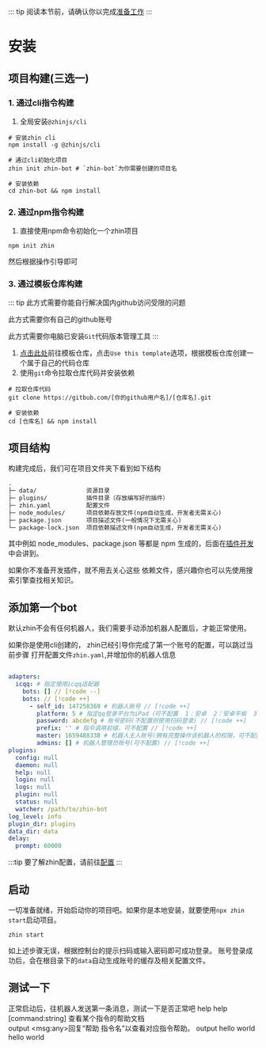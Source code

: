 ::: tip
阅读本节前，请确认你以完成[准备工作](/guide/prepare)
:::

# 安装
## 项目构建(三选一)
### 1. 通过cli指令构建
1. 全局安装`@zhinjs/cli`
```shell
# 安装zhin cli
npm install -g @zhinjs/cli

# 通过cli初始化项目
zhin init zhin-bot # `zhin-bot`为你需要创建的项目名

# 安装依赖
cd zhin-bot && npm install

```
### 2. 通过npm指令构建
1. 直接使用npm命令初始化一个zhin项目
```shell
npm init zhin
```
然后根据操作引导即可
### 3. 通过模板仓库构建

::: tip
此方式需要你能自行解决国内github访问受限的问题

此方式需要你有自己的github账号

此方式需要你电脑已安装`Git`代码版本管理工具
:::
1. [点击此处](https://github.com/zhinjs/boilerplate)前往模板仓库，点击`Use this template`选项，根据模板仓库创建一个属于自己的代码仓库
2. 使用`git`命令拉取仓库代码并安装依赖
```shell
# 拉取仓库代码
git clone https://gitbub.com/[你的github用户名]/[仓库名].git

# 安装依赖
cd [仓库名] && npm install

```
## 项目结构
构建完成后，我们可在项目文件夹下看到如下结构
```tex
.
├─ data/              资源目录
├─ plugins/           插件目录（存放编写好的插件）
├─ zhin.yaml          配置文件
├─ node_modules/      项目依赖存放文件(npm自动生成，开发者无需关心)
├─ package.json       项目描述文件(一般情况下无需关心)
└─ package-lock.json  项目依赖描述文件(npm自动生成，开发者无需关心)
```
其中例如 node_modules、package.json 等都是 npm 生成的，后面在[插件开发](/plugin/start)中会讲到。

如果你不准备开发插件，就不用去关心这些 依赖文件，感兴趣你也可以先使用搜索引擎查找相关知识。
## 添加第一个bot
默认zhin不会有任何机器人，我们需要手动添加机器人配置后，才能正常使用。

如果你是使用cli创建的， zhin已经引导你完成了第一个账号的配置，可以跳过当前步骤
打开配置文件`zhin.yaml`,并增加你的机器人信息
```yaml

adapters: 
  icqq: # 指定使用icqq适配器
    bots: [] // [!code --]
    bots: // [!code ++]
      - self_id: 147258369 # 机器人账号 // [!code ++]
        platform: 5 # 指定qq登录平台为iPad（可不配置  1：安卓  2：安卓平板  3：手表  4：苹果电脑  5：苹果平板） // [!code ++]
        password: abcdefg # 账号密码(不配置则使用扫码登录) // [!code ++]
        prefix: '' # 指令调用前缀，可不配置 // [!code ++]
        master: 1659488338 # 机器人主人账号(拥有完整操作该机器人的权限，可不配置) // [!code ++]
        admins: [] # 机器人管理员账号(可不配置) // [!code ++]
plugins:
  config: null
  daemon: null
  help: null
  login: null
  logs: null
  plugin: null
  status: null
  watcher: /path/to/zhin-bot
log_level: info
plugin_dir: plugins
data_dir: data
delay:
  prompt: 60000
```
:::tip
要了解zhin配置，请前往[配置](/config/common)
:::
## 启动
一切准备就绪，开始启动你的项目吧。如果你是本地安装，就要使用`npx zhin start`启动项目。
```shell
zhin start
```
如上述步骤无误，根据控制台的提示扫码或输入密码即可成功登录。
账号登录成功后，会在根目录下的`data`自动生成账号的缓存及相关配置文件。
## 测试一下
正常启动后，往机器人发送第一条消息，测试一下是否正常吧
<ChatHistory>
  <ChatMsg id="1659488338">help</ChatMsg>
  <ChatMsg id="1689919782">
    help [command:string] 查看某个指令的帮助文档<br/>
    output &lt;msg:any&gt;回复“帮助 指令名”以查看对应指令帮助。
  </ChatMsg>
  <ChatMsg id="1659488338">output hello world</ChatMsg>
  <ChatMsg id="1689919782">hello world</ChatMsg>
</ChatHistory>